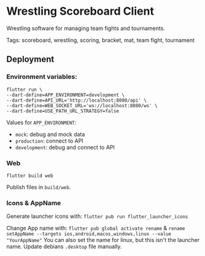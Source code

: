 # Wrestling Scoreboard Client

Wrestling software for managing team fights and tournaments.

Tags: scoreboard, wrestling, scoring, bracket, mat, team fight, tournament

## Deployment

### Environment variables:

```shell
flutter run \
--dart-define=APP_ENVIRONMENT=development \
--dart-define=API_URL='http://localhost:8080/api' \
--dart-define=WEB_SOCKET_URL='ws://localhost:8080/ws' \
--dart-define=USE_PATH_URL_STRATEGY=false
```

Values for `APP_ENVIRONMENT`:
- `mock`: debug and mock data
- `production`: connect to API
- `development`: debug and connect to API

### Web

```shell
flutter build web
```

Publish files in `build/web`.


### Icons & AppName

Generate launcher icons with: `flutter pub run flutter_launcher_icons`

Change App name with: `flutter pub global activate rename` & `rename setAppName --targets ios,android,macos,windows,linux --value "YourAppName"`
You can also set the name for linux, but this isn't the launcher name. Update debians `.desktop` file manually.
